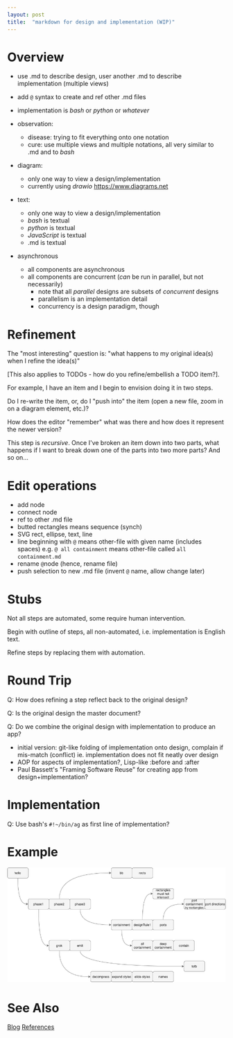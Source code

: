 ```yaml
---
layout: post
title:  "markdown for design and implementation (WIP)"
---
```


# Overview

- use .md to describe design, user another .md to describe implementation (multiple views)

- add `@` syntax to create and ref other .md files
- implementation is *bash* or *python* or *whatever*
- observation: 
  - disease: trying to fit everything onto one notation
  - cure: use multiple views and multiple notations, all very similar to .md and to *bash*
- diagram: 
  - only one way to view a design/implementation
  - currently using *drawio* https://www.diagrams.net
- text:
  - only one way to view a design/implementation
  - *bash* is textual
  - *python* is textual
  - *JavaScript* is textual
  - .md is textual
- asynchronous
  - all components are asynchronous 
  - all components are concurrent (*can* be run in parallel, but not necessarily)
    - note that all *parallel* designs are subsets of *concurrent* designs
    - parallelism is an implementation detail
    - concurrency is a design paradigm, though

# Refinement

The "most interesting" question is: "what happens to my original idea(s) when I refine the idea(s)"

[This also applies to TODOs - how do you refine/embellish a TODO item?].

For example, I have an item and I begin to envision doing it in two steps.

Do I re-write the item, or, do I "push into" the item (open a new file, zoom in on a diagram element, etc.)?

How does the editor "remember" what was there and how does it represent the newer version?

This step is *recursive*.  Once I've broken an item down into two parts, what happens if I want to break down one of the parts into two more parts? And so on...

# Edit operations

- add node
- connect node
- ref to other .md file
- butted rectangles means sequence (synch)
- SVG rect, ellipse, text, line
- line beginning with `@` means other-file with given name (includes spaces) e.g. `@ all containment` means other-file called `all containment.md`
- rename `@`node (hence, rename file)
- push selection to new .md file (invent `@` name, allow change later)

# Stubs

Not all steps are automated, some require human intervention.

Begin with outline of steps, all non-automated, i.e. implementation is English text.

Refine steps by replacing them with automation.

# Round Trip

Q: How does refining a step reflect back to the original design?

Q: Is the original design the master document?

Q: Do we combine the original design with implementation to produce an app?

- initial version: git-like folding of implementation onto design, complain if mis-match (conflict) ie. implementation does not fit neatly over design 
- AOP for aspects of implementation?, Lisp-like :before and :after
- Paul Bassett's "Framing Software Reuse" for creating app from design+implementation?



# Implementation

Q: Use bash's `#!~/bin/ag` as first line of implementation?

# Example

![2021-08-09-apps-hello mdd.png](https://github.com/guitarvydas/guitarvydas.github.io/blob/master/assets/2021-08-09-apps-hello%20mdd.png?raw=true)



# See Also

[Blog](https://guitarvydas.github.io)
[References](https://guitarvydas.github.io/2021/01/14/References.html)

<script src="https://utteranc.es/client.js" 
        repo="guitarvydas/guitarvydas.github.io" 
        issue-term="pathname" 
        theme="github-light" 
        crossorigin="anonymous" 
        async> 
</script> 
